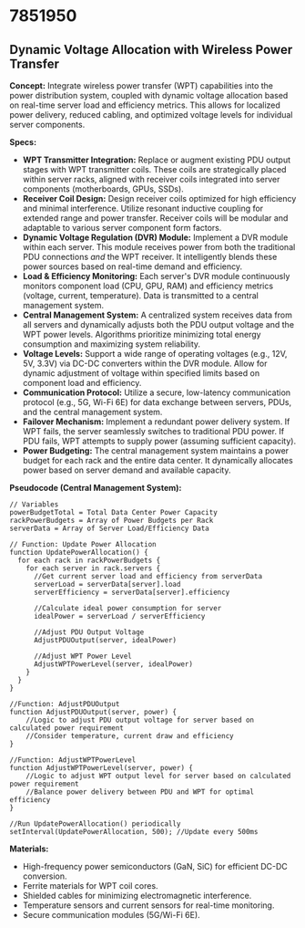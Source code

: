 # 7851950

## Dynamic Voltage Allocation with Wireless Power Transfer

**Concept:** Integrate wireless power transfer (WPT) capabilities into the power distribution system, coupled with dynamic voltage allocation based on real-time server load and efficiency metrics. This allows for localized power delivery, reduced cabling, and optimized voltage levels for individual server components.

**Specs:**

*   **WPT Transmitter Integration:** Replace or augment existing PDU output stages with WPT transmitter coils. These coils are strategically placed within server racks, aligned with receiver coils integrated into server components (motherboards, GPUs, SSDs).
*   **Receiver Coil Design:** Design receiver coils optimized for high efficiency and minimal interference. Utilize resonant inductive coupling for extended range and power transfer.  Receiver coils will be modular and adaptable to various server component form factors.
*   **Dynamic Voltage Regulation (DVR) Module:** Implement a DVR module within each server. This module receives power from both the traditional PDU connections *and* the WPT receiver. It intelligently blends these power sources based on real-time demand and efficiency.
*   **Load & Efficiency Monitoring:** Each server's DVR module continuously monitors component load (CPU, GPU, RAM) and efficiency metrics (voltage, current, temperature). Data is transmitted to a central management system.
*   **Central Management System:**  A centralized system receives data from all servers and dynamically adjusts both the PDU output voltage and the WPT power levels. Algorithms prioritize minimizing total energy consumption and maximizing system reliability.
*   **Voltage Levels:** Support a wide range of operating voltages (e.g., 12V, 5V, 3.3V) via DC-DC converters within the DVR module.  Allow for dynamic adjustment of voltage within specified limits based on component load and efficiency.
*   **Communication Protocol:** Utilize a secure, low-latency communication protocol (e.g., 5G, Wi-Fi 6E) for data exchange between servers, PDUs, and the central management system.
*   **Failover Mechanism:** Implement a redundant power delivery system. If WPT fails, the server seamlessly switches to traditional PDU power. If PDU fails, WPT attempts to supply power (assuming sufficient capacity).
*   **Power Budgeting:** The central management system maintains a power budget for each rack and the entire data center. It dynamically allocates power based on server demand and available capacity.

**Pseudocode (Central Management System):**

```
// Variables
powerBudgetTotal = Total Data Center Power Capacity
rackPowerBudgets = Array of Power Budgets per Rack
serverData = Array of Server Load/Efficiency Data

// Function: Update Power Allocation
function UpdatePowerAllocation() {
  for each rack in rackPowerBudgets {
    for each server in rack.servers {
      //Get current server load and efficiency from serverData
      serverLoad = serverData[server].load
      serverEfficiency = serverData[server].efficiency

      //Calculate ideal power consumption for server
      idealPower = serverLoad / serverEfficiency

      //Adjust PDU Output Voltage
      AdjustPDUOutput(server, idealPower)

      //Adjust WPT Power Level
      AdjustWPTPowerLevel(server, idealPower)
    }
  }
}

//Function: AdjustPDUOutput
function AdjustPDUOutput(server, power) {
    //Logic to adjust PDU output voltage for server based on calculated power requirement
    //Consider temperature, current draw and efficiency
}

//Function: AdjustWPTPowerLevel
function AdjustWPTPowerLevel(server, power) {
    //Logic to adjust WPT output level for server based on calculated power requirement
    //Balance power delivery between PDU and WPT for optimal efficiency
}

//Run UpdatePowerAllocation() periodically
setInterval(UpdatePowerAllocation, 500); //Update every 500ms
```

**Materials:**

*   High-frequency power semiconductors (GaN, SiC) for efficient DC-DC conversion.
*   Ferrite materials for WPT coil cores.
*   Shielded cables for minimizing electromagnetic interference.
*   Temperature sensors and current sensors for real-time monitoring.
*   Secure communication modules (5G/Wi-Fi 6E).